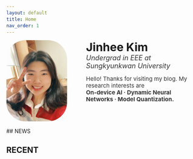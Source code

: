 ```yaml
---
layout: default
title: Home
nav_order: 1
---
```


<!-- Font Awesome CSS -->
<link rel="stylesheet" href="https://cdnjs.cloudflare.com/ajax/libs/font-awesome/6.5.1/css/all.min.css">

<style>

html,body; {
  background: #212121;
  height: 100%;
}

.container {
  display: flex;
  align-items: flex-start;
}

.portrait {
  width: 160px; /* Adjust size as needed */
  margin-right: 50px; /* Adjust spacing */
  border-radius: 50px;
}

.social-icons {
  display: space-between;
  flex-direction: row;
  margin-top: 10px; 
}

.social-icons a {
  font-size: 24px; /* Adjust size as needed */
  margin-bottom: 10px; /* Adjust spacing */
  margin-right:20px;
  margin-left:5px;
  color: #333; /* Adjust color as needed */
}
  
</style>

<div class="container">
  <img src="/img/IMG_1367_Original.jpg" class="portrait">
  <!-- <i class="fas fa-image-portrait portrait" style="color: #333"></i> -->
  <div>
    <span style="font-size: 30px; font-weight: bold;">Jinhee Kim</span><br>
    <span style="font-size: 18px; font-style: italic; color: #333">Undergrad in EEE at Sungkyunkwan University</span><br>
    <span style="font-size: 15px; color: #333;"><p style="line-height: 1.2">Hello! Thanks for visiting my blog. My research interests are <br> <span style="font-weight:bold;">On-device AI · Dynamic Neural Networks · Model Quantization.</span></p></span>
    <div class="social-icons">
      <a href="https://drive.google.com/file/d/1ayF-F8ISbkGXfzudtAHOPUb7V2MtwQhO/view?usp=sharing"><i class="fa-solid fa-file"></i></a>
      <a href="mailto:a2jinhee@gmail.com"><i class="fas fa-envelope"></i></a>
      <a href="https://github.com/a2jinhee?tab=repositories"><i class="fab fa-github"></i></a>
      <a href="https://www.linkedin.com/in/jinhee-kim-63747727b"><i class="fab fa-linkedin"></i></a>
    </div>
  </div>
</div>

<br>
## NEWS 


## RECENT

<!-- <br>
<div class="container">
  <div class="text">
  <script src="/assets/js/typing-effect.js"></script>
  </div>
</div> -->

<!-- <br>

{: .warning }
> This site is undergoing construction, so some information may be incorrect.  
> For any questions, please contact me through [email](mailto:a2jinhee@gmail.com)! -->
